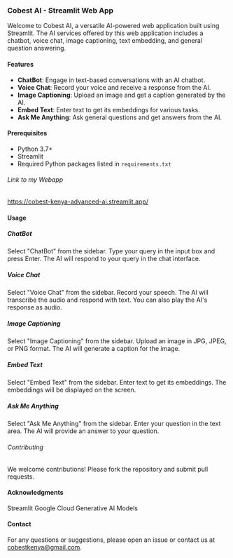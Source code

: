 ### Cobest AI - Streamlit Web App

Welcome to Cobest AI, a versatile AI-powered web application built using Streamlit. The AI services offered by this web application includes a chatbot, voice chat, image captioning, text embedding, and general question answering.

#### Features

- **ChatBot**: Engage in text-based conversations with an AI chatbot.
- **Voice Chat**: Record your voice and receive a response from the AI.
- **Image Captioning**: Upload an image and get a caption generated by the AI.
- **Embed Text**: Enter text to get its embeddings for various tasks.
- **Ask Me Anything**: Ask general questions and get answers from the AI.

#### Prerequisites

- Python 3.7+
- Streamlit
- Required Python packages listed in `requirements.txt`

###### Link to my Webapp
https://cobest-kenya-advanced-ai.streamlit.app/

#### Usage
##### ChatBot
Select "ChatBot" from the sidebar.
Type your query in the input box and press Enter.
The AI will respond to your query in the chat interface.

##### Voice Chat
Select "Voice Chat" from the sidebar.
Record your speech.
The AI will transcribe the audio and respond with text.
You can also play the AI's response as audio.

##### Image Captioning
Select "Image Captioning" from the sidebar.
Upload an image in JPG, JPEG, or PNG format.
The AI will generate a caption for the image.

##### Embed Text
Select "Embed Text" from the sidebar.
Enter text to get its embeddings.
The embeddings will be displayed on the screen.

##### Ask Me Anything
Select "Ask Me Anything" from the sidebar.
Enter your question in the text area.
The AI will provide an answer to your question.

###### Contributing
We welcome contributions! Please fork the repository and submit pull requests.

#### Acknowledgments
Streamlit
Google Cloud
Generative AI Models

#### Contact
For any questions or suggestions, please open an issue or contact us at cobestkenya@gmail.com.
